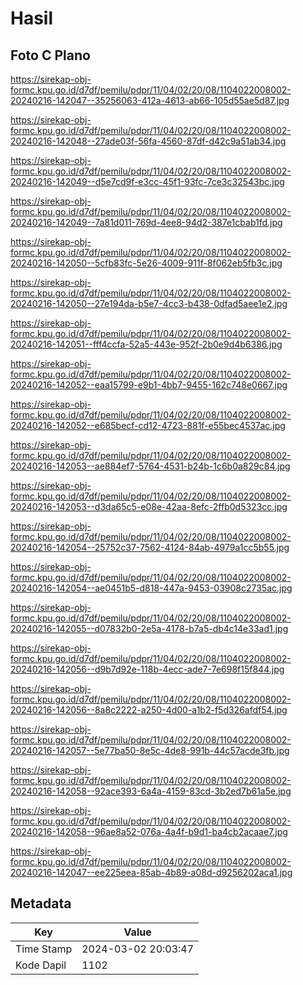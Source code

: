 # Hasil

## Foto C Plano

https://sirekap-obj-formc.kpu.go.id/d7df/pemilu/pdpr/11/04/02/20/08/1104022008002-20240216-142047--35256063-412a-4613-ab66-105d55ae5d87.jpg

https://sirekap-obj-formc.kpu.go.id/d7df/pemilu/pdpr/11/04/02/20/08/1104022008002-20240216-142048--27ade03f-56fa-4560-87df-d42c9a51ab34.jpg

https://sirekap-obj-formc.kpu.go.id/d7df/pemilu/pdpr/11/04/02/20/08/1104022008002-20240216-142049--d5e7cd9f-e3cc-45f1-93fc-7ce3c32543bc.jpg

https://sirekap-obj-formc.kpu.go.id/d7df/pemilu/pdpr/11/04/02/20/08/1104022008002-20240216-142049--7a81d011-769d-4ee8-94d2-387e1cbab1fd.jpg

https://sirekap-obj-formc.kpu.go.id/d7df/pemilu/pdpr/11/04/02/20/08/1104022008002-20240216-142050--5cfb83fc-5e26-4009-911f-8f062eb5fb3c.jpg

https://sirekap-obj-formc.kpu.go.id/d7df/pemilu/pdpr/11/04/02/20/08/1104022008002-20240216-142050--27e194da-b5e7-4cc3-b438-0dfad5aee1e2.jpg

https://sirekap-obj-formc.kpu.go.id/d7df/pemilu/pdpr/11/04/02/20/08/1104022008002-20240216-142051--fff4ccfa-52a5-443e-952f-2b0e9d4b6386.jpg

https://sirekap-obj-formc.kpu.go.id/d7df/pemilu/pdpr/11/04/02/20/08/1104022008002-20240216-142052--eaa15799-e9b1-4bb7-9455-162c748e0667.jpg

https://sirekap-obj-formc.kpu.go.id/d7df/pemilu/pdpr/11/04/02/20/08/1104022008002-20240216-142052--e685becf-cd12-4723-881f-e55bec4537ac.jpg

https://sirekap-obj-formc.kpu.go.id/d7df/pemilu/pdpr/11/04/02/20/08/1104022008002-20240216-142053--ae884ef7-5764-4531-b24b-1c6b0a829c84.jpg

https://sirekap-obj-formc.kpu.go.id/d7df/pemilu/pdpr/11/04/02/20/08/1104022008002-20240216-142053--d3da65c5-e08e-42aa-8efc-2ffb0d5323cc.jpg

https://sirekap-obj-formc.kpu.go.id/d7df/pemilu/pdpr/11/04/02/20/08/1104022008002-20240216-142054--25752c37-7562-4124-84ab-4979a1cc5b55.jpg

https://sirekap-obj-formc.kpu.go.id/d7df/pemilu/pdpr/11/04/02/20/08/1104022008002-20240216-142054--ae0451b5-d818-447a-9453-03908c2735ac.jpg

https://sirekap-obj-formc.kpu.go.id/d7df/pemilu/pdpr/11/04/02/20/08/1104022008002-20240216-142055--d07832b0-2e5a-4178-b7a5-db4c14e33ad1.jpg

https://sirekap-obj-formc.kpu.go.id/d7df/pemilu/pdpr/11/04/02/20/08/1104022008002-20240216-142056--d9b7d92e-118b-4ecc-ade7-7e698f15f844.jpg

https://sirekap-obj-formc.kpu.go.id/d7df/pemilu/pdpr/11/04/02/20/08/1104022008002-20240216-142056--8a8c2222-a250-4d00-a1b2-f5d326afdf54.jpg

https://sirekap-obj-formc.kpu.go.id/d7df/pemilu/pdpr/11/04/02/20/08/1104022008002-20240216-142057--5e77ba50-8e5c-4de8-991b-44c57acde3fb.jpg

https://sirekap-obj-formc.kpu.go.id/d7df/pemilu/pdpr/11/04/02/20/08/1104022008002-20240216-142058--92ace393-6a4a-4159-83cd-3b2ed7b61a5e.jpg

https://sirekap-obj-formc.kpu.go.id/d7df/pemilu/pdpr/11/04/02/20/08/1104022008002-20240216-142058--96ae8a52-076a-4a4f-b9d1-ba4cb2acaae7.jpg

https://sirekap-obj-formc.kpu.go.id/d7df/pemilu/pdpr/11/04/02/20/08/1104022008002-20240216-142047--ee225eea-85ab-4b89-a08d-d9256202aca1.jpg


## Metadata

| Key        | Value               |
| ---------- | ------------------- |
| Time Stamp | 2024-03-02 20:03:47 |
| Kode Dapil | 1102                |



